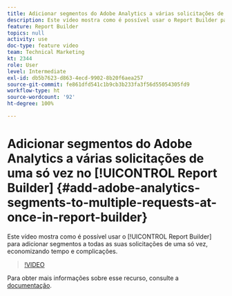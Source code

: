 ```yaml
---
title: Adicionar segmentos do Adobe Analytics a várias solicitações de uma só vez no Report Builder
description: Este vídeo mostra como é possível usar o Report Builder para adicionar segmentos a todas as suas solicitações de uma só vez, economizando tempo e complicações.
feature: Report Builder
topics: null
activity: use
doc-type: feature video
team: Technical Marketing
kt: 2344
role: User
level: Intermediate
exl-id: db5b7623-d863-4ecd-9902-8b20f6aea257
source-git-commit: fe861dfd541c1b9cb3b233fa3f56d55054305fd9
workflow-type: ht
source-wordcount: '92'
ht-degree: 100%

---
```


# Adicionar segmentos do Adobe Analytics a várias solicitações de uma só vez no [!UICONTROL Report Builder] {#add-adobe-analytics-segments-to-multiple-requests-at-once-in-report-builder}

Este vídeo mostra como é possível usar o [!UICONTROL Report Builder] para adicionar segmentos a todas as suas solicitações de uma só vez, economizando tempo e complicações.

>[!VIDEO](https://video.tv.adobe.com/v/25445/?quality=12)

Para obter mais informações sobre esse recurso, consulte a [documentação](https://experienceleague.adobe.com/docs/analytics/analyze/report-builder/home.html?lang=pt-BR).
